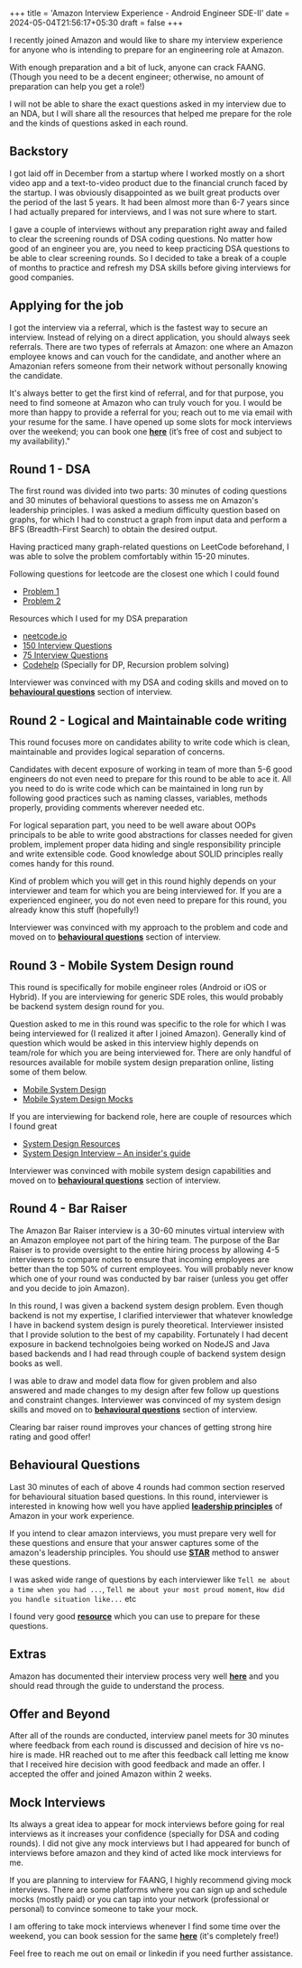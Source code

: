 +++
title = 'Amazon Interview Experience - Android Engineer SDE-II'
date = 2024-05-04T21:56:17+05:30
draft = false
+++

I recently joined Amazon and would like to share my interview experience for anyone who is intending to prepare for an engineering role at Amazon.

With enough preparation and a bit of luck, anyone can crack FAANG. (Though you need to be a decent engineer; otherwise, no amount of preparation can help you get a role!)

I will not be able to share the exact questions asked in my interview due to an NDA, but I will share all the resources that helped me prepare for the role and the kinds of questions asked in each round.

## Backstory

I got laid off in December from a startup where I worked mostly on a short video app and a text-to-video product due to the financial crunch faced by the startup. I was obviously disappointed as we built great products over the period of the last 5 years. It had been almost more than 6-7 years since I had actually prepared for interviews, and I was not sure where to start.

I gave a couple of interviews without any preparation right away and failed to clear the screening rounds of DSA coding questions. No matter how good of an engineer you are, you need to keep practicing DSA questions to be able to clear screening rounds. So I decided to take a break of a couple of months to practice and refresh my DSA skills before giving interviews for good companies.

## Applying for the job

I got the interview via a referral, which is the fastest way to secure an interview. Instead of relying on a direct application, you should always seek referrals. There are two types of referrals at Amazon: one where an Amazon employee knows and can vouch for the candidate, and another where an Amazonian refers someone from their network without personally knowing the candidate.

It's always better to get the first kind of referral, and for that purpose, you need to find someone at Amazon who can truly vouch for you. I would be more than happy to provide a referral for you; reach out to me via email with your resume for the same. I have opened up some slots for mock interviews over the weekend; you can book one **[here](https://topmate.io/amit_bhandari_c/)** (it’s free of cost and subject to my availability)."

## Round 1 - DSA 

The first round was divided into two parts: 30 minutes of coding questions and 30 minutes of behavioral questions to assess me on Amazon's leadership principles. I was asked a medium difficulty question based on graphs, for which I had to construct a graph from input data and perform a BFS (Breadth-First Search) to obtain the desired output.

Having practiced many graph-related questions on LeetCode beforehand, I was able to solve the problem comfortably within 15-20 minutes.

Following questions for leetcode are the closest one which I could found

* [Problem 1](https://leetcode.com/problems/keys-and-rooms/description/) 
* [Problem 2](https://leetcode.com/problems/reorder-routes-to-make-all-paths-lead-to-the-city-zero/description/)


Resources which I used for my DSA preparation 

* [neetcode.io](https://neetcode.io/roadmap) 
* [150 Interview Questions](https://leetcode.com/studyplan/top-interview-150/) 
* [75 Interview Questions](https://leetcode.com/studyplan/leetcode-75/) 
* [Codehelp](https://www.youtube.com/watch?v=WQoB2z67hvY&list=PLDzeHZWIZsTryvtXdMr6rPh4IDexB5NIA) (Specially for DP, Recursion problem solving)

Interviewer was convinced with my DSA and coding skills and moved on to **[behavioural questions](#behavioural-questions)** section of interview. 


## Round 2 - Logical and Maintainable code writing

This round focuses more on candidates ability to write code which is clean, maintainable and provides logical separation of concerns. 

Candidates with decent exposure of working in team of more than 5-6 good engineers do not even need to prepare for this round to be able to ace it. 
All you need to do is write code which can be maintained in long run by following good practices such as naming classes, variables, methods properly, providing comments wherever needed etc.

For logical separation part, you need to be well aware about OOPs principals to be able to write good abstractions for classes needed for given problem, implement proper data hiding and single responsibility principle and write extensible code.
Good knowledge about SOLID principles really comes handy for this round. 

Kind of problem which you will get in this round highly depends on your interviewer and team for which you are being interviewed for. If you are a experienced engineer, you do not even need to prepare for this round, you already know this stuff (hopefully!)

Interviewer was convinced with my approach to the problem and code and moved on to **[behavioural questions](#behavioural-questions)** section of interview. 


## Round 3 - Mobile System Design round

This round is specifically for mobile engineer roles (Android or iOS or Hybrid). If you are interviewing for generic SDE roles, this would probably be backend system design round for you.

Question asked to me in this round was specific to the role for which I was being interviewed for (I realized it after I joined Amazon). Generally kind of question which would be asked in this interview highly depends on team/role for which you are being interviewed for. 
There are only handful of resources available for mobile system design preparation online, listing some of them below.

* [Mobile System Design](https://github.com/weeeBox/mobile-system-design)
* [Mobile System Design Mocks](https://www.youtube.com/@alementuev)


If you are interviewing for backend role, here are couple of resources which I found great
* [System Design Resources](https://github.com/ashishps1/awesome-system-design-resources)
* [System Design Interview – An insider's guide](https://www.amazon.com/System-Design-Interview-insiders-Second/dp/B08CMF2CQF)


Interviewer was convinced with mobile system design capabilities and moved on to **[behavioural questions](#behavioural-questions)** section of interview. 


## Round 4 - Bar Raiser 

The Amazon Bar Raiser interview is a 30-60 minutes virtual interview with an Amazon employee not part of the hiring team. 
The purpose of the Bar Raiser is to provide oversight to the entire hiring process by allowing 4-5 interviewers to compare notes to ensure that incoming employees are better than the top 50% of current employees.
You will probably never know which one of your round was conducted by bar raiser (unless you get offer and you decide to join Amazon). 

In this round, I was given a backend system design problem. Even though backend is not my expertise, I clarified interviewer that whatever knowledge I have in backend system design is purely theoretical. 
Interviewer insisted that I provide solution to the best of my capability. Fortunately I had decent exposure in backend technolgoies being worked on NodeJS and Java based backends and I had read through couple of backend system design books as well. 

I was able to draw and model data flow for given problem and also answered and made changes to my design after few follow up questions and constraint changes. Interviewer was convinced of my system design skills and moved on to **[behavioural questions](#behavioural-questions)** section of interview. 

Clearing bar raiser round improves your chances of getting strong hire rating and good offer! 

## Behavioural Questions 

Last 30 minutes of each of above 4 rounds had common section reserved for behavioural situation based questions. 
In this round, interviewer is interested in knowing how well you have applied **[leadership principles](https://www.amazon.jobs/content/en-gb/our-workplace/leadership-principles)** of Amazon in your work experience. 

If you intend to clear amazon interviews, you must prepare very well for these questions and ensure that your answer captures some of the amazon's leadership principles. You should use **[STAR](https://www.amazon.jobs/en-gb/software-development-interview-prep?INTCMPID=OAAJAZ100026B#/lessons/voFh_g5SwbFdRbRu8VSWWtvh-f1g54PJ)** method to answer these questions.

I was asked wide range of questions by each interviewer like `Tell me about a time when you had ...`, `Tell me about your most proud moment`, `How did you handle situation like...` etc

I found very good **[resource](https://managementconsulted.com/amazon-leadership-principles/)** which you can use to prepare for these questions. 


## Extras
Amazon has documented their interview process very well **[here](https://www.amazon.jobs/en-gb/software-development-interview-prep?INTCMPID=OAAJAZ100026B#/lessons/fxggI6Y3AxoOjvF9oKV_gky-TSFACjCu)** and you should read through the guide to understand the process.


## Offer and Beyond

After all of the rounds are conducted, interview panel meets for 30 minutes where feedback from each round is discussed and decision of hire vs no-hire is made. 
HR reached out to me after this feedback call letting me know that I received hire decision with good feedback and made an offer. 
I accepted the offer and joined Amazon within 2 weeks.


## Mock Interviews 

Its always a great idea to appear for mock interviews before going for real interviews as it increases your confidence (specially for DSA and coding rounds).
I did not give any mock interviews but I had appeared for bunch of interviews before amazon and they kind of acted like mock interviews for me. 

If you are planning to interview for FAANG, I highly recommend giving mock interviews. There are some platforms where you can sign up and schedule mocks (mostly paid) or you can tap into your network (professional or personal) to convince someone to take your mock. 

I am offering to take mock interviews whenever I find some time over the weekend, you can book session for the same **[here](https://topmate.io/amit_bhandari_c/)** (it's completely free!)


Feel free to reach me out on email or linkedin if you need further assistance. 

